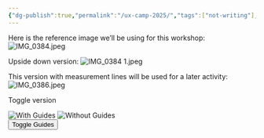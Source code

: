 ```yaml
---
{"dg-publish":true,"permalink":"/ux-camp-2025/","tags":["not-writing"],"noteIcon":"","created":"2025-10-15"}
---
```


Here is the reference image we’ll be using for this workshop:
![IMG_0384.jpeg](/img/user/assets/IMG_0384.jpeg)




Upside down version:
![IMG_0384 1.jpeg](/img/user/assets/IMG_0384%201.jpeg)




This version with measurement lines will be used for a later activity:
![IMG_0386.jpeg](/img/user/assets/IMG_0386.jpeg)


Toggle version
<div class="container"> <div class="image-container"> <img id="afterImg" src="/img/user/assets/IMG_0386.jpeg" alt="With Guides"> <img id="beforeImg" src="/img/user/assets/IMG_0384.jpeg" alt="Without Guides" style="opacity: 1; transition: opacity 0.3s ease;"> </div> <button onclick="var img = document.getElementById('beforeImg'); img.style.opacity = img.style.opacity == '1' ? '0' : '1';">Toggle Guides</button> </div>
